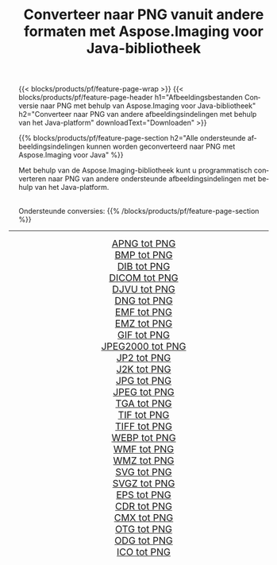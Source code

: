 ﻿---
title: Converteer naar PNG vanuit andere formaten met Aspose.Imaging voor Java-bibliotheek 
weight: 3920
url: /nl/java/conversion/to/png/ 
lang: nl
langdirlevel: 2
locales: zh-hans,ja,it,ru,de,es,fr,nl,id,lt,pl,pt,vi,tr,ko,zh-hant,ar,hi,th,sv,cs,uk,he
description: Met Aspose.Imaging kunt u met Java converteren naar PNG vanuit andere formaten
---

{{< blocks/products/pf/feature-page-wrap >}}
{{< blocks/products/pf/feature-page-header h1="Afbeeldingsbestanden Conversie naar PNG met behulp van Aspose.Imaging voor Java-bibliotheek" h2="Converteer naar PNG van andere afbeeldingsindelingen met behulp van het Java-platform" downloadText="Downloaden" >}}


{{% blocks/products/pf/feature-page-section  h2="Alle ondersteunde afbeeldingsindelingen kunnen worden geconverteerd naar PNG met Aspose.Imaging voor Java" %}}
<p align=justify>Met behulp van de Aspose.Imaging-bibliotheek kunt u programmatisch converteren naar PNG van andere ondersteunde afbeeldingsindelingen met behulp van het Java-platform.</p>
<br/>
Ondersteunde conversies:
{{% /blocks/products/pf/feature-page-section %}}
<div class="container-fluid productfamilypage bg-gray">
    <div class="convertypes bg-gray agp-content section">
        <div class="container">
		<hr style="margin-left:-20px;"/>
		<div class="row other-converters" style="gap: 10px;font-size: 19px;text-align:center;">
		    <div class='col-md-2 other-converter remove-lp remove-rp'><a href="/imaging/nl/java/conversion/apng-to-png/" style="padding:15px;">APNG tot PNG</a></div>
<div class='col-md-2 other-converter remove-lp remove-rp'><a href="/imaging/nl/java/conversion/bmp-to-png/" style="padding:15px;">BMP tot PNG</a></div>
<div class='col-md-2 other-converter remove-lp remove-rp'><a href="/imaging/nl/java/conversion/dib-to-png/" style="padding:15px;">DIB tot PNG</a></div>
<div class='col-md-2 other-converter remove-lp remove-rp'><a href="/imaging/nl/java/conversion/dicom-to-png/" style="padding:15px;">DICOM tot PNG</a></div>
<div class='col-md-2 other-converter remove-lp remove-rp'><a href="/imaging/nl/java/conversion/djvu-to-png/" style="padding:15px;">DJVU tot PNG</a></div>
<div class='col-md-2 other-converter remove-lp remove-rp'><a href="/imaging/nl/java/conversion/dng-to-png/" style="padding:15px;">DNG tot PNG</a></div>
<div class='col-md-2 other-converter remove-lp remove-rp'><a href="/imaging/nl/java/conversion/emf-to-png/" style="padding:15px;">EMF tot PNG</a></div>
<div class='col-md-2 other-converter remove-lp remove-rp'><a href="/imaging/nl/java/conversion/emz-to-png/" style="padding:15px;">EMZ tot PNG</a></div>
<div class='col-md-2 other-converter remove-lp remove-rp'><a href="/imaging/nl/java/conversion/gif-to-png/" style="padding:15px;">GIF tot PNG</a></div>
<div class='col-md-2 other-converter remove-lp remove-rp'><a href="/imaging/nl/java/conversion/jpeg2000-to-png/" style="padding:15px;">JPEG2000 tot PNG</a></div>
<div class='col-md-2 other-converter remove-lp remove-rp'><a href="/imaging/nl/java/conversion/jp2-to-png/" style="padding:15px;">JP2 tot PNG</a></div>
<div class='col-md-2 other-converter remove-lp remove-rp'><a href="/imaging/nl/java/conversion/j2k-to-png/" style="padding:15px;">J2K tot PNG</a></div>
<div class='col-md-2 other-converter remove-lp remove-rp'><a href="/imaging/nl/java/conversion/jpg-to-png/" style="padding:15px;">JPG tot PNG</a></div>
<div class='col-md-2 other-converter remove-lp remove-rp'><a href="/imaging/nl/java/conversion/jpeg-to-png/" style="padding:15px;">JPEG tot PNG</a></div>
<div class='col-md-2 other-converter remove-lp remove-rp'><a href="/imaging/nl/java/conversion/tga-to-png/" style="padding:15px;">TGA tot PNG</a></div>
<div class='col-md-2 other-converter remove-lp remove-rp'><a href="/imaging/nl/java/conversion/tif-to-png/" style="padding:15px;">TIF tot PNG</a></div>
<div class='col-md-2 other-converter remove-lp remove-rp'><a href="/imaging/nl/java/conversion/tiff-to-png/" style="padding:15px;">TIFF tot PNG</a></div>
<div class='col-md-2 other-converter remove-lp remove-rp'><a href="/imaging/nl/java/conversion/webp-to-png/" style="padding:15px;">WEBP tot PNG</a></div>
<div class='col-md-2 other-converter remove-lp remove-rp'><a href="/imaging/nl/java/conversion/wmf-to-png/" style="padding:15px;">WMF tot PNG</a></div>
<div class='col-md-2 other-converter remove-lp remove-rp'><a href="/imaging/nl/java/conversion/wmz-to-png/" style="padding:15px;">WMZ tot PNG</a></div>
<div class='col-md-2 other-converter remove-lp remove-rp'><a href="/imaging/nl/java/conversion/svg-to-png/" style="padding:15px;">SVG tot PNG</a></div>
<div class='col-md-2 other-converter remove-lp remove-rp'><a href="/imaging/nl/java/conversion/svgz-to-png/" style="padding:15px;">SVGZ tot PNG</a></div>
<div class='col-md-2 other-converter remove-lp remove-rp'><a href="/imaging/nl/java/conversion/eps-to-png/" style="padding:15px;">EPS tot PNG</a></div>
<div class='col-md-2 other-converter remove-lp remove-rp'><a href="/imaging/nl/java/conversion/cdr-to-png/" style="padding:15px;">CDR tot PNG</a></div>
<div class='col-md-2 other-converter remove-lp remove-rp'><a href="/imaging/nl/java/conversion/cmx-to-png/" style="padding:15px;">CMX tot PNG</a></div>
<div class='col-md-2 other-converter remove-lp remove-rp'><a href="/imaging/nl/java/conversion/otg-to-png/" style="padding:15px;">OTG tot PNG</a></div>
<div class='col-md-2 other-converter remove-lp remove-rp'><a href="/imaging/nl/java/conversion/odg-to-png/" style="padding:15px;">ODG tot PNG</a></div>
<div class='col-md-2 other-converter remove-lp remove-rp'><a href="/imaging/nl/java/conversion/ico-to-png/" style="padding:15px;">ICO tot PNG</a></div>
                </div>
        </div>
    </div>
</div>
<br/>

